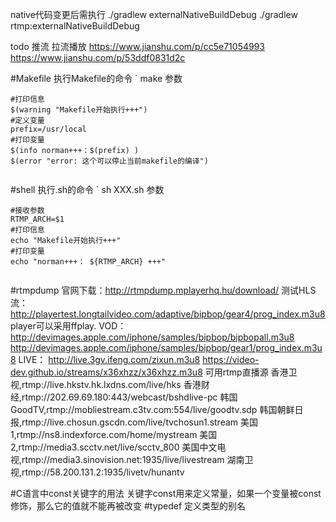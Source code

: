 native代码变更后需执行
./gradlew externalNativeBuildDebug
./gradlew rtmp:externalNativeBuildDebug

todo 推流 拉流播放
https://www.jianshu.com/p/cc5e71054993 
https://www.jianshu.com/p/53ddf0831d2c

#Makefile
执行Makefile的命令
` make 参数

```
#打印信息
$(warning "Makefile开始执行+++")
#定义变量
prefix=/usr/local
#打印变量
$(info norman+++：$(prefix) )
$(error "error: 这个可以停止当前makefile的编译")


```

#shell
执行.sh的命令
` sh XXX.sh 参数 

```
#接收参数
RTMP_ARCH=$1
#打印信息
echo "Makefile开始执行+++"
#打印变量
echo "norman+++： ${RTMP_ARCH} +++"


```

#rtmpdump
官网下载：http://rtmpdump.mplayerhq.hu/download/
测试HLS 流：
  http://playertest.longtailvideo.com/adaptive/bipbop/gear4/prog_index.m3u8
player可以采用ffplay.
VOD：
http://devimages.apple.com/iphone/samples/bipbop/bipbopall.m3u8
http://devimages.apple.com/iphone/samples/bipbop/gear1/prog_index.m3u8
LIVE：
http://live.3gv.ifeng.com/zixun.m3u8
https://video-dev.github.io/streams/x36xhzz/x36xhzz.m3u8
可用rtmp直播源
香港卫视,rtmp://live.hkstv.hk.lxdns.com/live/hks
香港财经,rtmp://202.69.69.180:443/webcast/bshdlive-pc
韩国GoodTV,rtmp://mobliestream.c3tv.com:554/live/goodtv.sdp
韩国朝鲜日报,rtmp://live.chosun.gscdn.com/live/tvchosun1.stream
美国1,rtmp://ns8.indexforce.com/home/mystream
美国2,rtmp://media3.scctv.net/live/scctv_800
美国中文电视,rtmp://media3.sinovision.net:1935/live/livestream
湖南卫视,rtmp://58.200.131.2:1935/livetv/hunantv



#C语言中const关键字的用法
关键字const用来定义常量，如果一个变量被const修饰，那么它的值就不能再被改变
#typedef 定义类型的别名